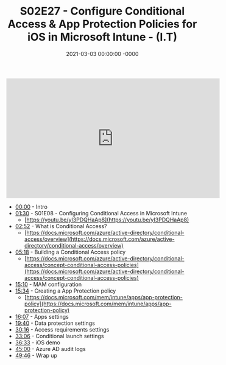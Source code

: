 ﻿---
layout: post
title: "S02E27 - Configure Conditional Access & App Protection Policies for iOS in Microsoft Intune - (I.T)"
date: 2021-03-03 00:00:00 -0000
categories:
---

<iframe loading="lazy" width="560" height="315" src="https://www.youtube.com/embed/Mr0tsvYTMa0" title="YouTube video player" frameborder="0" allow="accelerometer; autoplay; clipboard-write; encrypted-media; gyroscope; picture-in-picture" allowfullscreen></iframe>

 * [00:00](https://www.youtube.com/watch?v=Mr0tsvYTMa0&t=0s) - Intro
 * [01:30](https://www.youtube.com/watch?v=Mr0tsvYTMa0&t=90s) - S01E08 - Configuring Conditional Access in Microsoft Intune
   - [https://youtu.be/yI3PDQHaAp8](https://youtu.be/yI3PDQHaAp8)
 * [02:52](https://www.youtube.com/watch?v=Mr0tsvYTMa0&t=172s) - What is Conditional Access?
   - [https://docs.microsoft.com/azure/active-directory/conditional-access/overview](https://docs.microsoft.com/azure/active-directory/conditional-access/overview)
 * [05:18](https://www.youtube.com/watch?v=Mr0tsvYTMa0&t=318s) - Building a Conditional Access policy
   - [https://docs.microsoft.com/azure/active-directory/conditional-access/concept-conditional-access-policies](https://docs.microsoft.com/azure/active-directory/conditional-access/concept-conditional-access-policies)
 * [15:10](https://www.youtube.com/watch?v=Mr0tsvYTMa0&t=910s) - MAM configuration
 * [15:34](https://www.youtube.com/watch?v=Mr0tsvYTMa0&t=934s) - Creating a App Protection policy
   - [https://docs.microsoft.com/mem/intune/apps/app-protection-policy](https://docs.microsoft.com/mem/intune/apps/app-protection-policy)
 * [16:07](https://www.youtube.com/watch?v=Mr0tsvYTMa0&t=967s) - Apps settings
 * [19:40](https://www.youtube.com/watch?v=Mr0tsvYTMa0&t=1180s) - Data protection settings
 * [30:16](https://www.youtube.com/watch?v=Mr0tsvYTMa0&t=1816s) - Access requirements settings
 * [33:06](https://www.youtube.com/watch?v=Mr0tsvYTMa0&t=1986s) - Conditional launch settings
 * [36:33](https://www.youtube.com/watch?v=Mr0tsvYTMa0&t=2193s) - iOS demo
 * [45:00](https://www.youtube.com/watch?v=Mr0tsvYTMa0&t=2700s) - Azure AD audit logs
 * [49:46](https://www.youtube.com/watch?v=Mr0tsvYTMa0&t=2986s) - Wrap up

